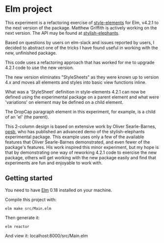 # Elm project

This experiment is a refactoring exercise of [style-elements](http://package.elm-lang.org/packages/mdgriffith/style-elements/4.2.1/Style) for Elm, v4.2.1 to the next version of the package.
Matthew Griffith is actively working on the next version.
The API may be found at [stylish-elephants](http://package.elm-lang.org/packages/mdgriffith/stylish-elephants/3.0.2).

Based on questions by users on elm-slack and issues reported by users, I decided to abstract one of the tricks I have found useful in working with the new, unfinished package.

This code uses a refactoring approach that has worked for me to upgrade 4.2.1 code to use the new version.

The new version eliminates "StyleSheets" as they were known up to version 4.x and moves all elements and styles into basic view functions inline.

What was a 'StyleSheet' definition in style-elements 4.2.1 can now be defined using the experimental package on a parent element and what were 'variations' on element may be defined on a child element.

The DropCap paragraph element in this experiment, for example, is a child of an 'el' (the parent).

This 2-column design is based on extensive work by Oliver Searle-Barnes, [opsb](https://github.com/opsb/cv-elm), who has published an advanced demo of the stylish-elephants experimental package. This example uses only a few of the available features that Oliver Searle-Barnes demonstrated, and even fewer of the package's features. His work inspired this minor experiment, but my hope is that by demonstrating one way of reworking 4.2.1 code to exercise the new package, others will get working with the new package easily and find that experiments are fun and enjoyable to work with.

## Getting started

You need to have [Elm](http://elm-lang.org/) 0.18 installed on your machine.

Compile this project with:

    elm make src/Main.elm

Then generate it:

    elm reactor

And view it:
    localhost:8000/src/Main.elm
